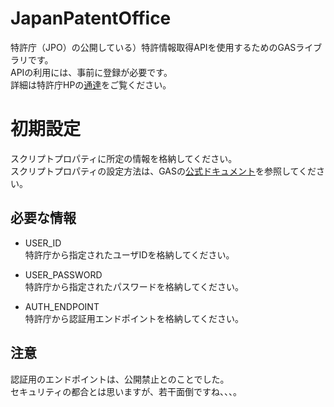 # JapanPatentOffice
特許庁（JPO）の公開している）特許情報取得APIを使用するためのGASライブラリです。  
APIの利用には、事前に登録が必要です。  
詳細は特許庁HPの[通達](https://www.jpo.go.jp/system/laws/sesaku/data/api-provision.html)をご覧ください。  
  
# 初期設定
スクリプトプロパティに所定の情報を格納してください。  
スクリプトプロパティの設定方法は、GASの[公式ドキュメント](https://developers.google.com/apps-script/guides/properties)を参照してください。
  
## 必要な情報
* USER_ID  
  特許庁から指定されたユーザIDを格納してください。

* USER_PASSWORD  
  特許庁から指定されたパスワードを格納してください。

* AUTH_ENDPOINT  
  特許庁から認証用エンドポイントを格納してください。

## 注意
認証用のエンドポイントは、公開禁止とのことでした。  
セキュリティの都合とは思いますが、若干面倒ですね、、、。

